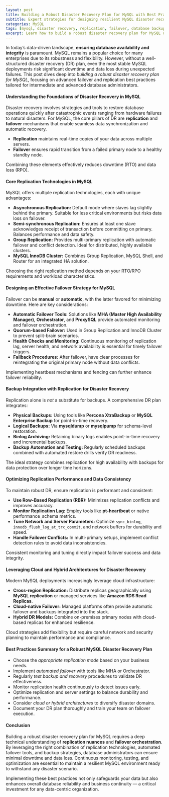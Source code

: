 ```yaml
---
layout: post  
title: Building a Robust Disaster Recovery Plan for MySQL with Best Practices for Failover and Replication  
subtitle: Expert strategies for designing resilient MySQL disaster recovery plans using advanced failover and replication techniques  
categories: MySQL  
tags: [mysql, disaster recovery, replication, failover, database backup, high availability, data recovery, sql performance]  
excerpt: Learn how to build a robust disaster recovery plan for MySQL using best practices in failover and replication. Enhance database resilience and ensure business continuity with advanced strategies.  
---
```

In today’s data-driven landscape, **ensuring database availability and integrity** is paramount. MySQL remains a popular choice for many enterprises due to its robustness and flexibility. However, without a well-structured disaster recovery (DR) plan, even the most stable MySQL deployments risk significant downtime and data loss during unexpected failures. This post dives deep into *building a robust disaster recovery plan for MySQL*, focusing on advanced failover and replication best practices tailored for intermediate and advanced database administrators.

#### Understanding the Foundations of Disaster Recovery in MySQL

Disaster recovery involves strategies and tools to restore database operations quickly after catastrophic events ranging from hardware failures to natural disasters. For MySQL, the core pillars of DR are **replication** and **failover** mechanisms that enable seamless data synchronization and automatic recovery.

- **Replication** maintains real-time copies of your data across multiple servers.
- **Failover** ensures rapid transition from a failed primary node to a healthy standby node.

Combining these elements effectively reduces downtime (RTO) and data loss (RPO).

#### Core Replication Technologies in MySQL

MySQL offers multiple replication technologies, each with unique advantages:

- **Asynchronous Replication:** Default mode where slaves lag slightly behind the primary. Suitable for less critical environments but risks data loss on failover.
- **Semi-synchronous Replication:** Ensures at least one slave acknowledges receipt of transaction before committing on primary. Balances performance and data safety.
- **Group Replication:** Provides multi-primary replication with automatic failover and conflict detection. Ideal for distributed, highly available clusters.
- **MySQL InnoDB Cluster:** Combines Group Replication, MySQL Shell, and Router for an integrated HA solution.

Choosing the right replication method depends on your RTO/RPO requirements and workload characteristics.

#### Designing an Effective Failover Strategy for MySQL

Failover can be **manual** or **automatic**, with the latter favored for minimizing downtime. Here are key considerations:

- **Automatic Failover Tools:** Solutions like **MHA (Master High Availability Manager)**, **Orchestrator**, and **ProxySQL** provide automated monitoring and failover orchestration.
- **Quorum-based Failover:** Used in Group Replication and InnoDB Cluster to prevent split-brain scenarios.
- **Health Checks and Monitoring:** Continuous monitoring of replication lag, server health, and network availability is essential for timely failover triggers.
- **Failback Procedures:** After failover, have clear processes for reintegrating the original primary node without data conflicts.

Implementing heartbeat mechanisms and fencing can further enhance failover reliability.

#### Backup Integration with Replication for Disaster Recovery

Replication alone is *not* a substitute for backups. A comprehensive DR plan integrates:

- **Physical Backups:** Using tools like **Percona XtraBackup** or **MySQL Enterprise Backup** for point-in-time recovery.
- **Logical Backups:** Via **mysqldump** or **mysqlpump** for schema-level restoration.
- **Binlog Archiving:** Retaining binary logs enables point-in-time recovery and incremental backups.
- **Backup Automation and Testing:** Regularly scheduled backups combined with automated restore drills verify DR readiness.

The ideal strategy combines replication for high availability with backups for data protection over longer time horizons.

#### Optimizing Replication Performance and Data Consistency

To maintain robust DR, ensure replication is performant and consistent:

- **Use Row-Based Replication (RBR):** Minimizes replication conflicts and improves accuracy.
- **Monitor Replication Lag:** Employ tools like **pt-heartbeat** or native performance_schema metrics.
- **Tune Network and Server Parameters:** Optimize `sync_binlog`, `innodb_flush_log_at_trx_commit`, and network buffers for durability and speed.
- **Handle Failover Conflicts:** In multi-primary setups, implement conflict detection rules to avoid data inconsistencies.

Consistent monitoring and tuning directly impact failover success and data integrity.

#### Leveraging Cloud and Hybrid Architectures for Disaster Recovery

Modern MySQL deployments increasingly leverage cloud infrastructure:

- **Cross-region Replication:** Distribute replicas geographically using **MySQL replication** or managed services like **Amazon RDS Read Replicas**.
- **Cloud-native Failover:** Managed platforms often provide automatic failover and backups integrated into the stack.
- **Hybrid DR Models:** Combine on-premises primary nodes with cloud-based replicas for enhanced resilience.

Cloud strategies add flexibility but require careful network and security planning to maintain performance and compliance.

#### Best Practices Summary for a Robust MySQL Disaster Recovery Plan

- Choose the *appropriate replication mode* based on your business needs.
- Implement *automated failover* with tools like MHA or Orchestrator.
- Regularly *test backup and recovery* procedures to validate DR effectiveness.
- Monitor replication health continuously to detect issues early.
- Optimize replication and server settings to balance durability and performance.
- Consider *cloud or hybrid architectures* to diversify disaster domains.
- Document your DR plan thoroughly and train your team on failover execution.

#### Conclusion

Building a robust disaster recovery plan for MySQL requires a deep technical understanding of **replication nuances** and **failover orchestration**. By leveraging the right combination of replication technologies, automated failover tools, and backup strategies, database administrators can ensure minimal downtime and data loss. Continuous monitoring, testing, and optimization are essential to maintain a resilient MySQL environment ready to withstand any disaster scenario.

Implementing these best practices not only safeguards your data but also enhances overall database reliability and business continuity — a critical investment for any data-centric organization.
